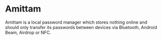 # Amittam
Amittam is a local password manager which stores nothing online and should only transfer its passwords between devices via Bluetooth, Android Beam, Airdrop or NFC.
